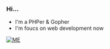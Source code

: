 ### Hi...

<!--
**ushell/ushell** is a ✨ _special_ ✨ repository because its `README.md` (this file) appears on your GitHub profile.

Here are some ideas to get you started:

- 🔭 I’m currently working on ...
- 🌱 I’m currently learning ...
- 👯 I’m looking to collaborate on ...
- 🤔 I’m looking for help with ...
- 💬 Ask me about ...
- 📫 How to reach me: ...
- 😄 Pronouns: ...
- ⚡ Fun fact: ...
-->
- I'm a PHPer & Gopher
- I'm foucs on web development now

[![ME](https://github-readme-stats.vercel.app/api?username=ushell&show_icons=true&theme=radical)]()
